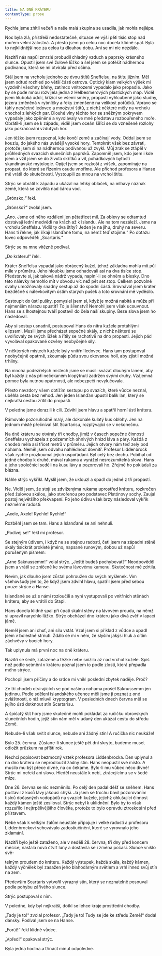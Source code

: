 ```yaml
---
title: NA DNĚ KRÁTERU
contentType: prose
---
```


<section>

Rychle jsme zhltli večeři a naše malá skupina se usadila, jak mohla nejlépe.

Noc byla zlá, přístřeší nedostatečné, situace ve výši pěti tisíc stop nad mořem velmi žalostná. A přesto jsem po celou noc docela klidně spal. Byla to nejklidnější noc za celou tu dlouhou dobu. Ani se mi nic nezdálo.

Nazítří nás napůl zmrzlé probudil chladný vzduch a paprsky krásného slunce. Opustil jsem své žulové lůžko a šel jsem se potěšit nádhernou podívanou, která se mi otvírala před očima.

Stál jsem na vrcholu jednoho ze dvou štítů Sneffelsu, na štítu jižním. Měl jsem odtud rozhled po větší části ostrova. Optický klam velkých výšek mi vyzdvihl všechny břehy, zatímco vnitrozemí vypadalo jako propadlé. Jako by se pode mnou rozvíjela jedna z Helbesmerových plastických map. Viděl jsem hluboká údolí, křížící se všemi směry, propasti vyhloubené jako studny, jezera změněná v rybníčky a řeky zmenšené na velikost potůčků. Vpravo se táhly nesčetné ledovce a množství štítů, z nichž některé měly na vrcholu chochol z lehkých par. Dlouhé vlny těchto hor se sněžným pokryvem vypadaly jako zpěněné a vyvolávaly ve mně představu rozbouřeného moře. Obrátil-li jsem se k západu, viděl jsem oceán šířící se do vznešené rozlohy jako pokračování vzdutých hor.

Jen těžko jsem rozpoznal, kde končí země a začínají vody. Oddal jsem se kouzlu, do jakého nás uvádějí vysoké hory. Tentokrát však bez závrati, protože jsem si na nádhernou podívanou už zvykl. Můj zrak se ztápěl v průhledných svazcích slunečních paprsků. Zapomněl jsem, kdo jsem i kde jsem a vžil jsem se do života skřítků a vil, pohádkových bytostí skandinávské mytologie. Opíjel jsem se rozkoší z výšek, zapomínaje na propast, do které se řízením osudu vnoříme. Ale příchod profesora a Hanse mě vrátil do skutečnosti. Vystoupili za mnou na vrchol štítu.

Strýc se obrátil k západu a ukázal na lehký obláček, na mlhavý náznak země, která se zdvihla nad čárou vod.

„Grónsko,“ řekl.

„Grónsko?“ zvolal jsem.

„Ano. Jsme od něho vzdáleni jen pětatřicet mil. Za oblevy se odtamtud dostávají lední medvědi na krách až k Islandu. Ale na tom nezáleží. Jsme na vrcholu Sneffelsu. Vidíš ty dva štíty? Jeden je na jihu, druhý na severu. Hans ti řekne, jak říkají Islanďané tomu, na němž teď stojíme.“ Po dotazu lovec odpověděl: „Scartaris.“

Strýc se na mne vítězně podíval.

„Do kráteru!“ řekl.

Kráter Sneffelsu vypadal jako obrácený kužel, jehož základna mohla mít půl míle v průměru. Jeho hloubku jsme odhadovali asi na dva tisíce stop. Představte si, jak taková nádrž vypadá, naplní-li se ohněm a blesky. Dno této nálevky nemohlo mít v obvodu víc než pět set stop. Celkem pozvolné svahy umožňovaly snadný sestup až do spodní části. Srovnával jsem kráter bezděčně s nálevkovitým ústím starých pušek a toto srovnání mě vyděsilo.

Sestoupit do ústí pušky, pomyslel jsem si, když je možná nabitá a může při nejmenším nárazu spustit? To je šílenství! Nemohl jsem však ucouvnout. Hans se s lhostejnou tváří postavil do čela naší skupiny. Beze slova jsem ho následoval.

Aby si sestup usnadnil, postupoval Hans do nitra kužele protáhlými elipsami. Musili jsme přecházet sopečné skály, z nichž některé se uvolňovaly ze svých lůžek a řítily se rachotivě na dno propasti. Jejich pád vyvolával opakované ozvěny neobyčejné síly.

V některých místech kužele byly vnitřní ledovce. Hans tam postupoval neobyčejně opatrně, zkoumaje půdu svou okovanou holí, aby zjistil možné trhliny.

Na mnoha podezřelých místech jsme se musili svázat dlouhým lanem, aby byl každý z nás při nečekaném klopýtnutí zadržen svými druhy. Vzájemná pomoc byla nutnou opatrností, ale nebezpečí nevylučovala.

Přesto navzdory všem obtížím sestupu po svazích, které vůdce neznal, uběhla cesta bez nehod. Jen jeden Islanďan upustil balík lan, který se nejkratší cestou zřítil do propasti.

V poledne jsme dorazili k cíli. Zdvihl jsem hlavu a spatřil horní ústí kráteru.

Rámovalo pozoruhodně malý, ale dokonale kulatý kus oblohy. Jen na jednom místě přečníval štít Scartarisu, rozplývající se v nekonečnu.

Na dně kráteru se otvíraly tři chodby, jimiž v časech sopečné činnosti Sneffelsu vycházela z podzemních ohnivých hnízd láva a páry. Každá z chodeb měla asi třicet metrů v průměru. Jejich otvory nám teď zely pod nohama. Neměl jsem odvahu nahlédnout dovnitř. Profesor Liddenbrock však rychle prozkoumal jejich uspořádání. Byl celý bez dechu. Pobíhal od jedné chodby k druhé, mával rukama a vyrážel nesrozumitelná slova. Hans a jeho společníci seděli na kusu lávy a pozorovali ho. Zřejmě ho pokládali za blázna.

Náhle strýc vykřikl. Myslil jsem, že uklouzl a spadl do jedné z tří propastí.

Ne. Viděl jsem, že stojí se zdviženýma rukama uprostřed kráteru, rozkročen před žulovou skálou, jako stvořenou pro podstavec Platónovy sochy. Zaujal postoj největšího překvapení. Po jeho údivu však brzy následoval výkřik nezměrné radosti:

„Axele, Axele! Rychle! Rychle!“

Rozběhl jsem se tam. Hans a Islanďané se ani nehnuli.

„Podívej se!“ řekl mi profesor.

Se stejným údivem, i když ne se stejnou radostí, četl jsem na západní stěně skály tisíckrát prokleté jméno, napsané runovým, dobou už napůl porušeným písmem:

„Arne Saknussemm!“ volal strýc. „Ještě budeš pochybovat?“ Neodpověděl jsem a vrátil se zničeně ke svému lávovému kamenu. Skutečnost mě zdrtila.

Nevím, jak dlouho jsem zůstal pohroužen do svých myšlenek. Vím všehovšudy jen to, že když jsem zdvihl hlavu, spatřil jsem před sebou pouze strýce a Hanse.

Islanďané se už s námi rozloučili a nyní vystupovali po vnitřních stěnách kráteru, aby se vrátili do Stapi.

Hans docela klidně spal při úpatí skalní stěny na lávovém proudu, na němž si upravil narychlo lůžko. Strýc obcházel dno kráteru jako divá zvěř v lapací jámě.

Neměl jsem ani chuť, ani sílu vstát. Vzal jsem si příklad z vůdce a upadl jsem v bolestné strnuti. Zdálo se mi v něm, že slyším jakýsi hluk a cítím záchvěvy v bocích hory.

Tak uplynula má první noc na dně kráteru.

Nazítří se šedé, zatažené a těžké nebe snížilo až nad vrchol kužele. Spíš než podle setmění v kráteru poznal jsem to podle zlosti, která přepadla mého strýce.

Pochopil jsem příčiny a do srdce mi vnikl poslední zbytek naděje. Proč?

Ze tří chodeb otvírajících se pod našima nohama prošel Saknussemm jen jedinou. Podle sdělení islandského učence měli jsme ji poznat z oné zvláštnosti, o níž mluvil kryptogram. V posledních dnech června měl se jejího ústí dotknout stín Scartarisu.

A špičatý štít hory jsme skutečně mohli pokládat za ručičku obrovských slunečních hodin, jejíž stín nám měl v udaný den ukázat cestu do středu Země.

Nebude-li však svítit slunce, nebude ani žádný stín! A ručička nic neukáže!

Bylo 25. června. Zůstane-li slunce ještě pět dní skryto, budeme muset odložit průzkum na příští rok.

Nechci popisovat bezmocný vztek profesora Liddenbrocka. Den uplynul a na dno kráteru se neprodloužil žádný stín. Hans neopustil své místo. A musilo mu být přece divné, na co čekáme. Bylo-li mu vůbec něco divné! Strýc mi neřekl ani slovo. Hleděl neustále k nebi, ztrácejícímu se v šedé mlze.

Dne 26. června se nic nezměnilo. Po celý den padal déšť se sněhem. Hans postavil z kusů lávy jakousi chýši. Já jsem se trochu bavil pozorováním tisíců dočasných vodopádů na svazích kužele, jejichž ohlušující činnost každý kámen ještě zesiloval. Strýc nebyl k uklidnění. Bylo by to však rozzuřilo i nejtrpělivějšího člověka, protože to bylo opravdu ztroskotání před přístavem.

Nebe však k velkým žalům neustále připojuje i velké radosti a profesoru Liddenbrockovi schovávalo zadostiučinění, které se vyrovnalo jeho zklamání.

Nazítří bylo ještě zataženo, ale v neděli 28. června, tři dny před koncem měsíce, nastala nová čtvrt luny a dostavila se i změna počasí. Slunce vniklo svě-

telným proudem do kráteru. Každý výstupek, každá skála, každý kámen, každý výčnělek byl zasažen jeho blahodárným světlem a vrhl ihned svůj stín na zem.

Především Scartaris vytvořil výrazný stín, který se neznatelně posouval podle pohybu zářivého slunce.

Strýc postupoval s ním.

V poledne, kdy byl nejkratší, dotkl se lehce kraje prostřední chodby.

„Tady je to!“ zvolal profesor. „Tady je to! Tudy se jde ke středu Země!“ dodal dánsky. Podíval jsem se na Hanse.

„Forüt!“ řekl klidně vůdce.

„Vpřed!“ opakoval strýc.

Byla jedna hodina a třináct minut odpoledne.

</section>

